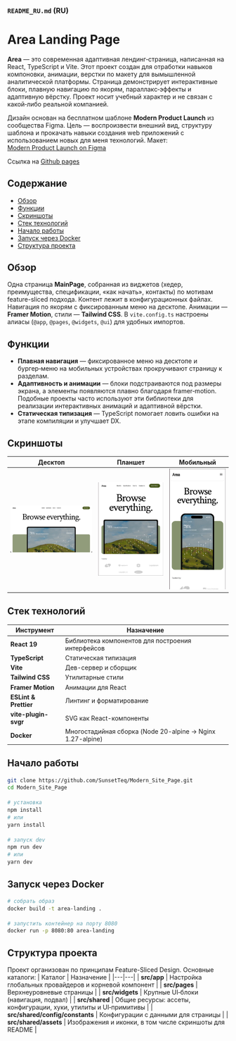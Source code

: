 ### `README_RU.md` (RU)

# Area Landing Page

**Area** — это современная адаптивная лендинг‑страница, написанная на React, TypeScript и Vite.  Этот проект создан для отработки навыков компоновки, анимации, верстки по макету для вымышленной аналитической платформы.  Страница демонстрирует интерактивные блоки, плавную навигацию по якорям, параллакс‑эффекты и адаптивную вёрстку.  Проект носит учебный характер и не связан с какой‑либо реальной компанией.

Дизайн основан на бесплатном шаблоне **Modern Product Launch** из сообщества Figma. Цель — воспроизвести внешний вид, структуру шаблона и прокачать навыки создания web приложений с использованием новых для меня технологий. Макет: [Modern Product Launch on Figma](https://www.figma.com/community/file/1487309170684591074/modern-product-launch)

Ссылка на [Github pages](https://sunsetteq.github.io/area-landing-page/)

## Содержание
- [Обзор](#обзор)
- [Функции](#функции)
- [Скриншоты](#скриншоты)
- [Стек технологий](#стек-технологий)
- [Начало работы](#начало-работы)
- [Запуск через Docker](#запуск-через-docker)
- [Структура проекта](#структура-проекта)

## Обзор
Одна страница **MainPage**, собранная из виджетов (хедер, преимущества, спецификации, «как начать», контакты) по мотивам feature-sliced подхода. Контент лежит в конфигурационных файлах. Навигация по якорям с фиксированным меню на десктопе. Анимации — **Framer Motion**, стили — **Tailwind CSS**. В `vite.config.ts` настроены алиасы (`@app`, `@pages`, `@widgets`, `@ui`) для удобных импортов.

## Функции
- **Плавная навигация** — фиксированное меню на десктопе и бургер‑меню на мобильных устройствах прокручивают страницу к разделам.
- **Адаптивность и анимации** — блоки подстраиваются под размеры экрана, а элементы появляются плавно благодаря framer‑motion.  Подобные проекты часто используют эти библиотеки для реализации интерактивных анимаций и адаптивной вёрстки.
- **Статическая типизация** — TypeScript помогает ловить ошибки на этапе компиляции и улучшает DX.

## Скриншоты

| Десктоп |Планшет | Мобильный |
|---|---|--- |
| ![Desktop](src/shared/assets/screens/desktop.png) |![Tablet](src/shared/assets/screens/tablet.png) | ![Mobile](src/shared/assets/screens/mobile.png) |

## Стек технологий

| Инструмент | Назначение |
|---|---|
| **React 19** | Библиотека компонентов для построения интерфейсов |
| **TypeScript** | Статическая типизация |
| **Vite** | Дев-сервер и сборщик |
| **Tailwind CSS** | Утилитарные стили |
| **Framer Motion** | Анимации для React |
| **ESLint & Prettier** | Линтинг и форматирование |
| **vite-plugin-svgr** | SVG как React-компоненты |
| **Docker** | Многостадийная сборка (Node 20-alpine → Nginx 1.27-alpine) |

## Начало работы

```bash
git clone https://github.com/SunsetTeq/Modern_Site_Page.git
cd Modern_Site_Page

# установка
npm install
# или
yarn install

# запуск dev
npm run dev
# или
yarn dev
```
## Запуск через Docker
```bash
# собрать образ
docker build -t area-landing .

# запустить контейнер на порту 8080
docker run -p 8080:80 area-landing
```
## Структура проекта
Проект организован по принципам Feature-Sliced Design.  Основные каталоги:
| Каталог | Назначение |
|---|---|
| **src/app** | Настройка глобальных провайдеров и корневой компонент |
| **src/pages** | Верхнеуровневые страницы |
| **src/widgets** | Крупные UI‑блоки (навигация, подвал) |
| **src/shared** | Общие ресурсы: ассеты, конфигурации, хуки, утилиты и UI‑примитивы |
| **src/shared/config/constants** | Конфигурации с данными для страницы |
| **src/shared/assets** | Изображения и иконки, в том числе скриншоты для README |
